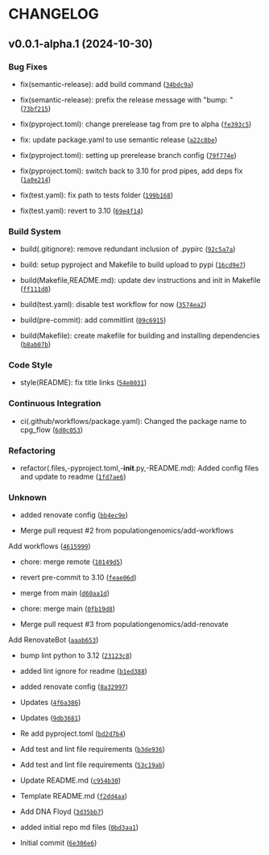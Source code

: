 # CHANGELOG


## v0.0.1-alpha.1 (2024-10-30)

### Bug Fixes

* fix(semantic-release): add build command ([`34bdc9a`](https://github.com/populationgenomics/cpg-flow/commit/34bdc9ad69236f7eb19411edf799f04c3db13dc3))

* fix(semantic-release): prefix the release message with "bump: " ([`73bf215`](https://github.com/populationgenomics/cpg-flow/commit/73bf2151379e660f07c77cb17a1e46d05b26e53a))

* fix(pyproject.toml): change prerelease tag from pre to alpha ([`fe393c5`](https://github.com/populationgenomics/cpg-flow/commit/fe393c5e201212765b467a623b1b21dee8351e1b))

* fix: update package.yaml to use semantic release ([`a22c8be`](https://github.com/populationgenomics/cpg-flow/commit/a22c8be0396920f1550b60c05cc7e85911281d4e))

* fix(pyproject.toml): setting up prerelease branch config ([`79f774e`](https://github.com/populationgenomics/cpg-flow/commit/79f774ec7bc7696da9015dd8169ace66ec416a66))

* fix(pyproject.toml): switch back to 3.10 for prod pipes, add deps fix ([`1a0e214`](https://github.com/populationgenomics/cpg-flow/commit/1a0e2144901697029f1196cc8bedc9ab7979542e))

* fix(test.yaml): fix path to tests folder ([`199b168`](https://github.com/populationgenomics/cpg-flow/commit/199b1684974159b7afa1b5c6e33decdecaad4505))

* fix(test.yaml): revert to 3.10 ([`69e4f14`](https://github.com/populationgenomics/cpg-flow/commit/69e4f14d8f9dd1341021ce6ddad1a30542797ef5))

### Build System

* build(.gitignore): remove redundant inclusion of .pypirc ([`92c5a7a`](https://github.com/populationgenomics/cpg-flow/commit/92c5a7a844f80164d4a9abfd7f2497880803e473))

* build: setup pyproject and Makefile to build upload to pypi ([`16cd9e7`](https://github.com/populationgenomics/cpg-flow/commit/16cd9e7053373264cadc2b2e4216c3e0b500b0cd))

* build(Makefile,README.md): update dev instructions and init in Makefile ([`ff111d8`](https://github.com/populationgenomics/cpg-flow/commit/ff111d831c4aa3527fe47bc9d38b14988dcabd24))

* build(test.yaml): disable test workflow for now ([`3574ea2`](https://github.com/populationgenomics/cpg-flow/commit/3574ea2621cd5b23f1214ca0740d9e3cabbea8cc))

* build(pre-commit): add commitlint ([`09c6915`](https://github.com/populationgenomics/cpg-flow/commit/09c691512273b6ebd519c83da756f4dd0fffe096))

* build(Makefile): create makefile for building and installing dependencies ([`b8ab07b`](https://github.com/populationgenomics/cpg-flow/commit/b8ab07bc6133a054bb9ed531fc055fc0f31f3a90))

### Code Style

* style(README): fix title links ([`54e8031`](https://github.com/populationgenomics/cpg-flow/commit/54e8031cbb82b252a016d5a3a19cf6ab24e85388))

### Continuous Integration

* ci(.github/workflows/package.yaml): Changed the package name to cpg_flow ([`6d0c053`](https://github.com/populationgenomics/cpg-flow/commit/6d0c053a770ed54fb2564e18129077b90782fb61))

### Refactoring

* refactor(.files,-pyproject.toml,-__init__.py,-README.md): Added config files and update to readme ([`1fd7ae6`](https://github.com/populationgenomics/cpg-flow/commit/1fd7ae69dfafc6a58435723d14a4a452822d5e0a))

### Unknown

* added renovate config ([`bb4ec9e`](https://github.com/populationgenomics/cpg-flow/commit/bb4ec9eba4ed1dd9aa9e10892b527171b5346e8d))

* Merge pull request #2 from populationgenomics/add-workflows

Add workflows ([`4615999`](https://github.com/populationgenomics/cpg-flow/commit/4615999b2a012227d71eec3a139391baf4dd2d46))

* chore: merge remote ([`10149d5`](https://github.com/populationgenomics/cpg-flow/commit/10149d58a66244a30390065c250c1c083fbb34f8))

* revert pre-commit to 3.10 ([`feae06d`](https://github.com/populationgenomics/cpg-flow/commit/feae06d56abc98abfec8feac7f9d85174515d0e0))

* merge from main ([`d60aa1d`](https://github.com/populationgenomics/cpg-flow/commit/d60aa1d8a519b34ad877dfaf3a5ead382e7ab694))

* chore: merge main ([`0fb19d8`](https://github.com/populationgenomics/cpg-flow/commit/0fb19d8a3b512367c2f0f131244510e271a66006))

* Merge pull request #3 from populationgenomics/add-renovate

Add RenovateBot ([`aaab653`](https://github.com/populationgenomics/cpg-flow/commit/aaab653347f76484513951fce6e72a8f70dfc10e))

* bump lint python to 3.12 ([`23123c8`](https://github.com/populationgenomics/cpg-flow/commit/23123c811998ff93e1024469e7e34822a078e4e3))

* added lint ignore for readme ([`b1ed388`](https://github.com/populationgenomics/cpg-flow/commit/b1ed388f5055b3c6c586e7ff2f9703e1e7e30c99))

* added renovate config ([`8a32997`](https://github.com/populationgenomics/cpg-flow/commit/8a329976b3132492e4f78fb3e0b5a6ff8cd30a45))

* Updates ([`4f6a386`](https://github.com/populationgenomics/cpg-flow/commit/4f6a38696413ff0f04926ff0fb56dc6cab91a219))

* Updates ([`9db3681`](https://github.com/populationgenomics/cpg-flow/commit/9db3681ab0f9bbb0044eb96d26be142ead03fa1c))

* Re add pyproject.toml ([`bd2d7b4`](https://github.com/populationgenomics/cpg-flow/commit/bd2d7b44bee2f2cf8ca2aed5de559e86580d9af5))

* Add test and lint file requirements ([`b3de936`](https://github.com/populationgenomics/cpg-flow/commit/b3de936908dc2a3dd4ef88d0aea70df89e528500))

* Add test and lint file requirements ([`53c19ab`](https://github.com/populationgenomics/cpg-flow/commit/53c19ab7db1b88f84f260a61f3b539d1c475f545))

* Update README.md ([`c954b30`](https://github.com/populationgenomics/cpg-flow/commit/c954b3064fb4eb5cbf12834637f8c0a87189da78))

* Template README.md ([`f2dd4aa`](https://github.com/populationgenomics/cpg-flow/commit/f2dd4aafa9d6aa67b6f5f63342a0c4a1386f78b3))

* Add DNA Floyd ([`3d35bb7`](https://github.com/populationgenomics/cpg-flow/commit/3d35bb708b8c06526ca1032bf0dfebfc2fa5608a))

* added initial repo md files ([`0bd3aa1`](https://github.com/populationgenomics/cpg-flow/commit/0bd3aa12544267c39461b53d01ad2c1689ac990e))

* Initial commit ([`6e306e6`](https://github.com/populationgenomics/cpg-flow/commit/6e306e653abc203f5f55bc6ecb601da8147ce3cb))
